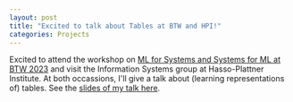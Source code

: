 ```yaml
---
layout: post
title: "Excited to talk about Tables at BTW and HPI!"
categories: Projects
---
```


Excited to attend the workshop on <a href="https://sites.google.com/view/btw-2023-tud/program/workshops/w1-ml-for-systems-and-systems-for-ml" target="blank">ML for Systems and Systems for ML at BTW 2023</a> and visit the Information Systems group at Hasso-Plattner Institute. At both occassions, I'll give a talk about (learning representations of) tables. See the <a href="../assets/Towards_TRL_DM_DA.pdf" target="blank">slides of my talk here</a>.
